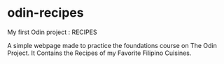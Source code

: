 # odin-recipes
My first Odin project : RECIPES

A simple webpage made to practice the foundations course on The Odin Project. It Contains the Recipes of my Favorite Filipino Cuisines.